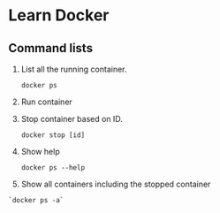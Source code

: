 # Learn Docker

## Command lists

  1. List all the running container.

     `docker ps`
  2. Run container
  
  3. Stop container based on ID.
     
     `docker stop [id]`
     
  4. Show help

      `docker ps --help`
      
  5. Show all containers including the stopped container
  
    `docker ps -a`
